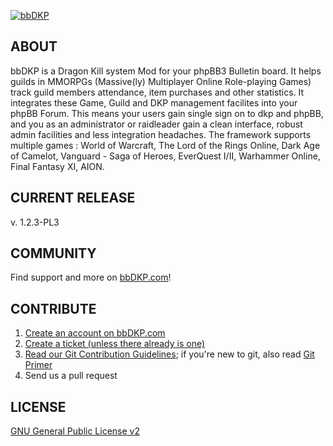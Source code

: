 [![bbDKP](http://www.bbDKP.com/images/site_logo.png)](http://www.bbDKP.com)

## ABOUT

bbDKP is a Dragon Kill system Mod for your phpBB3 Bulletin board.   It helps guilds in MMORPGs (Massive(ly) Multiplayer Online Role-playing Games) track guild members attendance, item purchases and other statistics. It integrates these Game, Guild and DKP management facilites into your phpBB Forum. This means your users gain single sign on to dkp and phpBB, and you as an administrator or raidleader gain a clean interface, robust admin facilities and less integration headaches. The framework supports multiple games : World of Warcraft, The Lord of the Rings Online, Dark Age of Camelot, Vanguard - Saga of Heroes, EverQuest I/II,  Warhammer Online, Final Fantasy XI, AION. 

## CURRENT RELEASE
v. 1.2.3-PL3

## COMMUNITY

Find support and more on [bbDKP.com](http://www.bbdkp.com)! 

## CONTRIBUTE

1. [Create an account on bbDKP.com](http://www.bbDKP.com/ucp.php?mode=register)
2. [Create a ticket (unless there already is one)](http://www.bbdkp.com/tracker.php)
3. [Read our Git Contribution Guidelines](http://www.bbdkp.com/viewtopic.php?f=60&t=1854); if you're new to git, also read [Git Primer](http://www.bbdkp.com/viewtopic.php?f=60&t=1853)
4. Send us a pull request

## LICENSE

[GNU General Public License v2](http://opensource.org/licenses/gpl-2.0.php)
